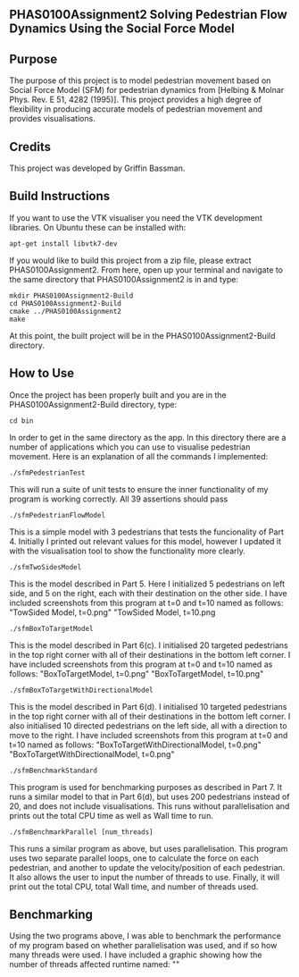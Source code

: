 PHAS0100Assignment2 Solving Pedestrian Flow Dynamics Using the Social Force Model
------------------

Purpose
-------

The purpose of this project is to model pedestrian movement based on Social Force Model (SFM) for pedestrian dynamics from [Helbing & Molnar Phys. Rev. E 51, 4282 (1995)]. This project provides a high degree of flexibility in producing accurate models of pedestrian movement and provides visualisations.

Credits
-------

This project was developed by Griffin Bassman.

Build Instructions
------------------
If you want to use the VTK visualiser you need the VTK development libraries. On Ubuntu these can be installed with:
``` shell
apt-get install libvtk7-dev
```
If you would like to build this project from a zip file, please extract PHAS0100Assignment2. From here, open up your terminal and navigate to the same directory that PHAS0100Assignment2 is in and type:

```
mkdir PHAS0100Assignment2-Build
cd PHAS0100Assignment2-Build
cmake ../PHAS0100Assignment2
make
```

At this point, the built project will be in the PHAS0100Assignment2-Build directory.

How to Use
------------------

Once the project has been properly built and you are in the PHAS0100Assignment2-Build directory, type:
```
cd bin
```
In order to get in the same directory as the app. In this directory there are a number of applications which you can use to visualise pedestrian movement. Here is an explanation of all the commands I implemented:
```
./sfmPedestrianTest
```
This will run a suite of unit tests to ensure the inner functionality of my program is working correctly. All 39 assertions should pass
```
./sfmPedestrianFlowModel
```
This is a simple model with 3 pedestrians that tests the funcionality of Part 4. Initially I printed out relevant values for this model, however I updated it with the visualisation tool to show the functionality more clearly.
```
./sfmTwoSidesModel
```
This is the model described in Part 5. Here I initialized 5 pedestrians on left side, and 5 on the right, each with their destination on the other side. I have included screenshots from this program at t=0 and t=10 named as follows:
"TowSided Model, t=0.png"
"TowSided Model, t=10.png
```
./sfmBoxToTargetModel
```
This is the model described in Part 6(c). I initialised 20 targeted pedestrians in the top right corner with all of their destinations in the bottom left corner. I have included screenshots from this program at t=0 and t=10 named as follows:
"BoxToTargetModel, t=0.png"
"BoxToTargetModel, t=10.png"
```
./sfmBoxToTargetWithDirectionalModel
```
This is the model described in Part 6(d). I initialised 10 targeted pedestrians in the top right corner with all of their destinations in the bottom left corner. I also initialised 10 directed pedestrians on the left side, all with a direction to move to the right. I have included screenshots from this program at t=0 and t=10 named as follows:
"BoxToTargetWithDirectionalModel, t=0.png"
"BoxToTargetWithDirectionalModel, t=0.png"
```
./sfmBenchmarkStandard
```
This program is used for benchmarking purposes as described in Part 7. It runs a similar model to that in Part 6(d), but uses 200 pedestrians instead of 20, and does not include visualisations. This runs without parallelisation and prints out the total CPU time as well as Wall time to run.
```
./sfmBenchmarkParallel [num_threads]
```
This runs a similar program as above, but uses parallelisation. This program uses two separate parallel loops, one to calculate the force on each pedestrian, and another to update the velocity/position of each pedestrian. It also allows the user to input the number of threads to use. Finally, it will print out the total CPU, total Wall time, and number of threads used.

Benchmarking
------------------

Using the two programs above, I was able to benchmark the performance of my program based on whether parallelisation was used, and if so how many threads were used. I have included a graphic showing how the number of threads affected runtime named:
""
